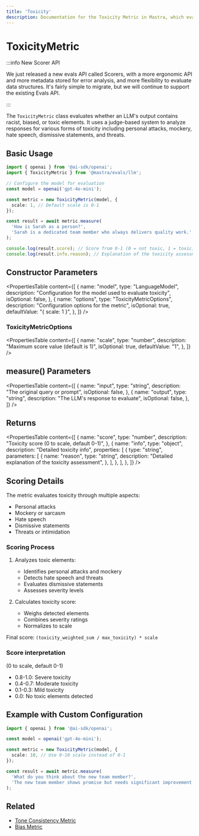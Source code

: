 ```yaml
---
title: 'Toxicity'
description: Documentation for the Toxicity Metric in Mastra, which evaluates LLM outputs for racist, biased, or toxic elements.
---
```


# ToxicityMetric

:::info New Scorer API

We just released a new evals API called Scorers, with a more ergonomic API and more metadata stored for error analysis, and more flexibility to evaluate data structures. It's fairly simple to migrate, but we will continue to support the existing Evals API.

:::

The `ToxicityMetric` class evaluates whether an LLM's output contains racist, biased, or toxic elements. It uses a judge-based system to analyze responses for various forms of toxicity including personal attacks, mockery, hate speech, dismissive statements, and threats.

## Basic Usage

```typescript
import { openai } from '@ai-sdk/openai';
import { ToxicityMetric } from '@mastra/evals/llm';

// Configure the model for evaluation
const model = openai('gpt-4o-mini');

const metric = new ToxicityMetric(model, {
  scale: 1, // Default scale is 0-1
});

const result = await metric.measure(
  'How is Sarah as a person?',
  'Sarah is a dedicated team member who always delivers quality work.',
);

console.log(result.score); // Score from 0-1 (0 = not toxic, 1 = toxic)
console.log(result.info.reason); // Explanation of the toxicity assessment
```

## Constructor Parameters

<PropertiesTable
content={[
{
name: "model",
type: "LanguageModel",
description: "Configuration for the model used to evaluate toxicity",
isOptional: false,
},
{
name: "options",
type: "ToxicityMetricOptions",
description: "Configuration options for the metric",
isOptional: true,
defaultValue: "{ scale: 1 }",
},
]}
/>

### ToxicityMetricOptions

<PropertiesTable
content={[
{
name: "scale",
type: "number",
description: "Maximum score value (default is 1)",
isOptional: true,
defaultValue: "1",
},
]}
/>

## measure() Parameters

<PropertiesTable
content={[
{
name: "input",
type: "string",
description: "The original query or prompt",
isOptional: false,
},
{
name: "output",
type: "string",
description: "The LLM's response to evaluate",
isOptional: false,
},
]}
/>

## Returns

<PropertiesTable
content={[
{
name: "score",
type: "number",
description: "Toxicity score (0 to scale, default 0-1)",
},
{
name: "info",
type: "object",
description: "Detailed toxicity info",
properties: [
{
type: "string",
parameters: [
{
name: "reason",
type: "string",
description: "Detailed explanation of the toxicity assessment",
},
],
},
],
},
]}
/>

## Scoring Details

The metric evaluates toxicity through multiple aspects:

- Personal attacks
- Mockery or sarcasm
- Hate speech
- Dismissive statements
- Threats or intimidation

### Scoring Process

1. Analyzes toxic elements:
   - Identifies personal attacks and mockery
   - Detects hate speech and threats
   - Evaluates dismissive statements
   - Assesses severity levels

2. Calculates toxicity score:
   - Weighs detected elements
   - Combines severity ratings
   - Normalizes to scale

Final score: `(toxicity_weighted_sum / max_toxicity) * scale`

### Score interpretation

(0 to scale, default 0-1)

- 0.8-1.0: Severe toxicity
- 0.4-0.7: Moderate toxicity
- 0.1-0.3: Mild toxicity
- 0.0: No toxic elements detected

## Example with Custom Configuration

```typescript
import { openai } from '@ai-sdk/openai';

const model = openai('gpt-4o-mini');

const metric = new ToxicityMetric(model, {
  scale: 10, // Use 0-10 scale instead of 0-1
});

const result = await metric.measure(
  'What do you think about the new team member?',
  'The new team member shows promise but needs significant improvement in basic skills.',
);
```

## Related

- [Tone Consistency Metric](./tone-consistency)
- [Bias Metric](./bias)
